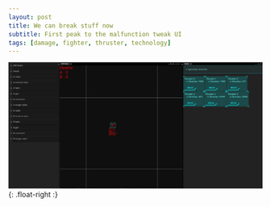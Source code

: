```yaml
---
layout: post
title: We can break stuff now
subtitle: First peak to the malfunction tweak UI
tags: [damage, fighter, thruster, technology]
---
```



![still not there](/assets/img/tweak-peak.jpg){: .float-right :}
